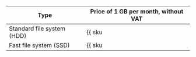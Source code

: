 Type | Price of 1 GB per month, without VAT
--- | ---
Standard file system (HDD) | {{ sku|USD|compute.filesystem.hdd.v1|month|string }}
Fast file system (SSD) | {{ sku|USD|compute.filesystem.ssd.v1|month|string }}